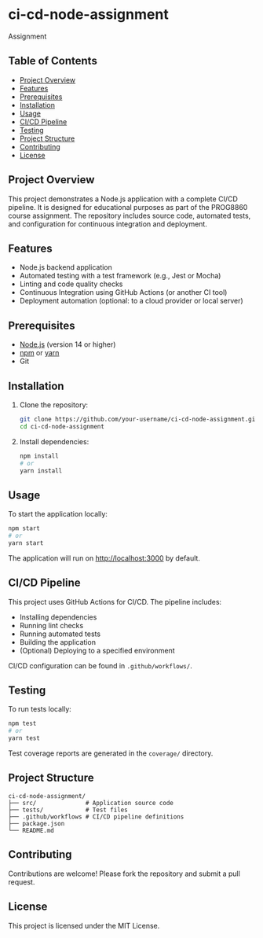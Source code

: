 # ci-cd-node-assignment
Assignment
## Table of Contents
- [Project Overview](#project-overview)
- [Features](#features)
- [Prerequisites](#prerequisites)
- [Installation](#installation)
- [Usage](#usage)
- [CI/CD Pipeline](#cicd-pipeline)
- [Testing](#testing)
- [Project Structure](#project-structure)
- [Contributing](#contributing)
- [License](#license)

## Project Overview
This project demonstrates a Node.js application with a complete CI/CD pipeline. It is designed for educational purposes as part of the PROG8860 course assignment. The repository includes source code, automated tests, and configuration for continuous integration and deployment.

## Features
- Node.js backend application
- Automated testing with a test framework (e.g., Jest or Mocha)
- Linting and code quality checks
- Continuous Integration using GitHub Actions (or another CI tool)
- Deployment automation (optional: to a cloud provider or local server)

## Prerequisites
- [Node.js](https://nodejs.org/) (version 14 or higher)
- [npm](https://www.npmjs.com/) or [yarn](https://yarnpkg.com/)
- Git

## Installation
1. Clone the repository:
    ```bash
    git clone https://github.com/your-username/ci-cd-node-assignment.git
    cd ci-cd-node-assignment
    ```
2. Install dependencies:
    ```bash
    npm install
    # or
    yarn install
    ```

## Usage
To start the application locally:
```bash
npm start
# or
yarn start
```
The application will run on [http://localhost:3000](http://localhost:3000) by default.

## CI/CD Pipeline
This project uses GitHub Actions for CI/CD. The pipeline includes:
- Installing dependencies
- Running lint checks
- Running automated tests
- Building the application
- (Optional) Deploying to a specified environment

CI/CD configuration can be found in `.github/workflows/`.

## Testing
To run tests locally:
```bash
npm test
# or
yarn test
```
Test coverage reports are generated in the `coverage/` directory.

## Project Structure
```
ci-cd-node-assignment/
├── src/              # Application source code
├── tests/            # Test files
├── .github/workflows # CI/CD pipeline definitions
├── package.json
└── README.md
```

## Contributing
Contributions are welcome! Please fork the repository and submit a pull request.

## License
This project is licensed under the MIT License.
